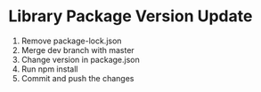 # Library Package Version Update


1. Remove package-lock.json
2. Merge dev branch with master
3. Change version in package.json
4. Run npm install
5. Commit and push the changes